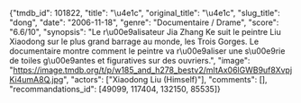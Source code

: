 {"tmdb_id": 101822, "title": "\u4e1c", "original_title": "\u4e1c", "slug_title": "dong", "date": "2006-11-18", "genre": "Documentaire / Drame", "score": "6.6/10", "synopsis": "Le r\u00e9alisateur Jia Zhang Ke suit le peintre Liu Xiaodong sur le plus grand barrage au monde, les Trois Gorges. Le documentaire montre comment le peintre va r\u00e9aliser une s\u00e9rie de toiles g\u00e9antes et figuratives sur des ouvriers.", "image": "https://image.tmdb.org/t/p/w185_and_h278_bestv2/mItAx06lGWB9uf8XvpjKi4umA8Q.jpg", "actors": ["Xiaodong Liu (Himself)"], "comments": [], "recommandations_id": [49099, 117404, 132150, 85535]}